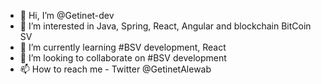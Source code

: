 - 👋 Hi, I’m @Getinet-dev
- 👀 I’m interested in Java, Spring, React, Angular and blockchain BitCoin SV
- 🌱 I’m currently learning #BSV development, React
- 💞️ I’m looking to collaborate on #BSV development
- 📫 How to reach me - Twitter @GetinetAlewab

<!---
Getinet-dev/Getinet-dev is a ✨ special ✨ repository because its `README.md` (this file) appears on your GitHub profile.
You can click the Preview link to take a look at your changes.
--->
